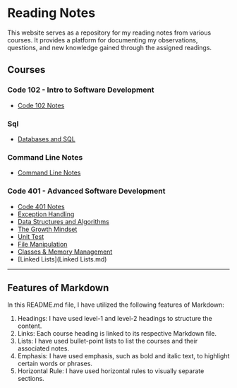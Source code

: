 # Reading Notes

This website serves as a repository for my reading notes from various courses. It provides a platform for documenting my observations, questions, and new knowledge gained through the assigned readings.

## Courses

### Code 102 - Intro to Software Development

- [Code 102 Notes](code-102.md)
  
### Sql

- [Databases and SQL](databases-and-SQL.md)

### Command Line Notes

- [Command Line Notes](command_line_notes.md)

### Code 401 - Advanced Software Development
- [Code 401 Notes](code-401.md)
- [Exception Handling](Exception%20Handling.md)
- [Data Structures and Algorithms](Data%20Structures%20and%20Algorithms.md)
- [The Growth Mindset](The%20Growth%20Mindset.md)
- [Unit Test](Unit%20Test.md)
- [File Manipulation](File%20Manipulation.md)
- [Classes & Memory Management](Classes%20&%20Memory%20Management.md)
- [Linked Lists](Linked Lists.md)

---

## Features of Markdown

In this README.md file, I have utilized the following features of Markdown:

1. Headings: I have used level-1 and level-2 headings to structure the content.
2. Links: Each course heading is linked to its respective Markdown file.
3. Lists: I have used bullet-point lists to list the courses and their associated notes.
4. Emphasis: I have used emphasis, such as bold and italic text, to highlight certain words or phrases.
5. Horizontal Rule: I have used horizontal rules to visually separate sections.


